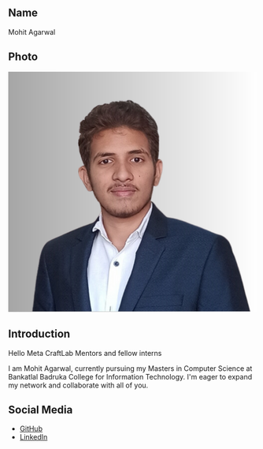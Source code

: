 ## Name
Mohit Agarwal

## Photo
![Mohit Agarwal](Profilepic.png)

## Introduction
Hello Meta CraftLab Mentors and fellow interns

I am Mohit Agarwal, currently pursuing  my Masters in Computer Science at Bankatlal Badruka College for Information Technology.
I'm eager to expand my network and collaborate with all of you.

## Social Media
- [GitHub](https://github.com/agarwalmohit26)
- [LinkedIn](https://www.linkedin.com/in/mohitag026/)